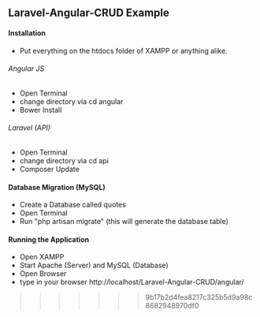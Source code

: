 ## Laravel-Angular-CRUD Example

#### Installation
- Put everything on the htdocs folder of XAMPP or anything alike.
###### Angular JS
- Open Terminal
- change directory via cd angular
- Bower Install
###### Laravel (API)
- Open Terminal
- change directory via cd api
- Composer Update
#### Database Migration (MySQL)
- Create a Database called quotes
- Open Terminal
- Run "php artisan migrate" (this will generate the database table)

#### Running the Application
- Open XAMPP
- Start Apache (Server) and MySQL (Database)
- Open Browser
- type in your browser http://localhost/Laravel-Angular-CRUD/angular/

>>>>>>> 9b17b2d4fea8217c325b5d9a98c8682948970df0
